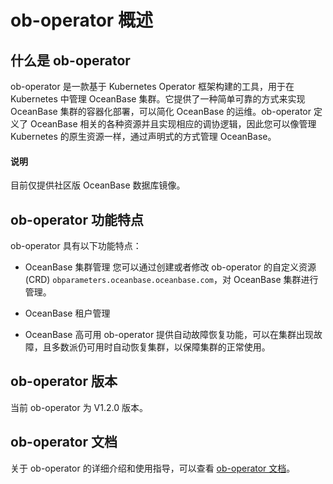 # ob-operator 概述

## 什么是 ob-operator

ob-operator 是一款基于 Kubernetes Operator 框架构建的工具，用于在 Kubernetes 中管理 OceanBase 集群。它提供了一种简单可靠的方式来实现 OceanBase 集群的容器化部署，可以简化 OceanBase 的运维。ob-operator 定义了 OceanBase 相关的各种资源并且实现相应的调协逻辑，因此您可以像管理 Kubernetes 的原生资源一样，通过声明式的方式管理 OceanBase。

<main id="notice" type='explain'>
  <h4>说明</h4>
  <p>目前仅提供社区版 OceanBase 数据库镜像。</p>
</main>

## ob-operator 功能特点

ob-operator 具有以下功能特点：

* OceanBase 集群管理
    您可以通过创建或者修改 ob-operator 的自定义资源(CRD) `obparameters.oceanbase.oceanbase.com`，对 OceanBase 集群进行管理。
* OceanBase 租户管理

* OceanBase 高可用
    ob-operator 提供自动故障恢复功能，可以在集群出现故障，且多数派仍可用时自动恢复集群，以保障集群的正常使用。

## ob-operator 版本

当前 ob-operator 为 V1.2.0 版本。

## ob-operator 文档

关于 ob-operator 的详细介绍和使用指导，可以查看 [ob-operator 文档](https://www.oceanbase.com/docs/community-ob-operator-doc-1000000000408367)。
